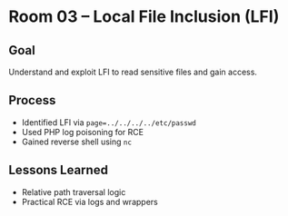 # Room 03 – Local File Inclusion (LFI)

## Goal

Understand and exploit LFI to read sensitive files and gain access.

## Process

- Identified LFI via `page=../../../../etc/passwd`
- Used PHP log poisoning for RCE
- Gained reverse shell using `nc`

## Lessons Learned

- Relative path traversal logic
- Practical RCE via logs and wrappers
